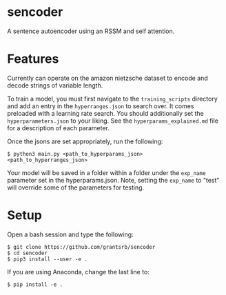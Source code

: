 # sencoder
A sentence autoencoder using an RSSM and self attention.

# Features
Currently can operate on the amazon nietzsche dataset to encode and
decode strings of variable length.

To train a model, you must first navigate to the `training_scripts` directory and add an entry in the `hyperranges.json` to search over. It comes preloaded with a learning rate search. You should additionally set the `hyperparameters.json` to your liking. See the `hyperparams_explained.md` file for a description of each parameter.

Once the jsons are set appropriately, run the following:

```
$ python3 main.py <path_to_hyperparams_json> <path_to_hyperranges_json>
```

Your model will be saved in a folder within a folder under the `exp_name` parameter set in the hyperparams.json. Note, setting the `exp_name` to "test" will override some of the parameters for testing.

# Setup
Open a bash session and type the following:

```
$ git clone https://github.com/grantsrb/sencoder
$ cd sencoder
$ pip3 install --user -e .
```

If you are using Anaconda, change the last line to:

```
$ pip install -e .
```
